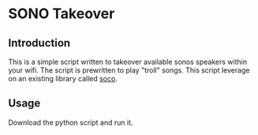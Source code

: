 # SONO Takeover

## Introduction
This is a simple script written to takeover available sonos speakers within your wifi. The script is prewritten to play "troll" songs. This script leverage on an existing library called [soco](https://github.com/SoCo/SoCo).

## Usage
Download the python script and run it.
